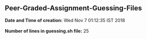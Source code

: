 ## Peer-Graded-Assignment-Guessing-Files <br />
**Date and Time of creation:** Wed Nov  7 01:12:35 IST 2018
<br />
<br />
**Number of lines in guessing.sh file:** 25
<br />
